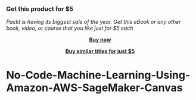 
### Get this product for $5

<i>Packt is having its biggest sale of the year. Get this eBook or any other book, video, or course that you like just for $5 each</i>


<b><p align='center'>[Buy now](https://packt.link/9781804619896)</p></b>


<b><p align='center'>[Buy similar titles for just $5](https://subscription.packtpub.com/search)</p></b>


# No-Code-Machine-Learning-Using-Amazon-AWS-SageMaker-Canvas